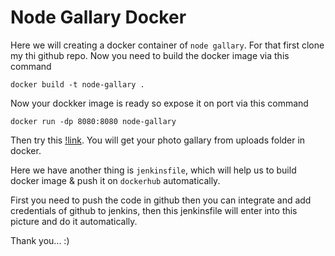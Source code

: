 # Node Gallary Docker

Here we will creating a docker container of ``node gallary``.
For that first clone my thi github repo.
Now you need to build the docker image via this command

```
docker build -t node-gallary .
```
Now your dockker image is ready so expose it on port via this command

```
docker run -dp 8080:8080 node-gallary
```

Then try this [!link](http://localhost:8080/).
You will get your photo gallary from uploads folder in docker.



Here we have another thing is ``jenkinsfile``, which will help us to build docker image & push it on ``dockerhub`` automatically.

First you need to push the code in github then you can integrate and add credentials of github to jenkins, then this jenkinsfile will enter into this picture and do it automatically.  



Thank you... :)